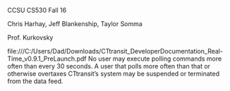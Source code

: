 CCSU CS530 Fall 16

Chris Harhay, Jeff Blankenship, Taylor Somma

Prof. Kurkovsky

file:///C:/Users/Dad/Downloads/CTtransit_DeveloperDocumentation_Real-Time_v0.9.1_PreLaunch.pdf
No user may execute polling commands more often than every 30 seconds. A user that polls more often than that or otherwise overtaxes CTtransit’s system may be suspended or terminated from the data feed.
